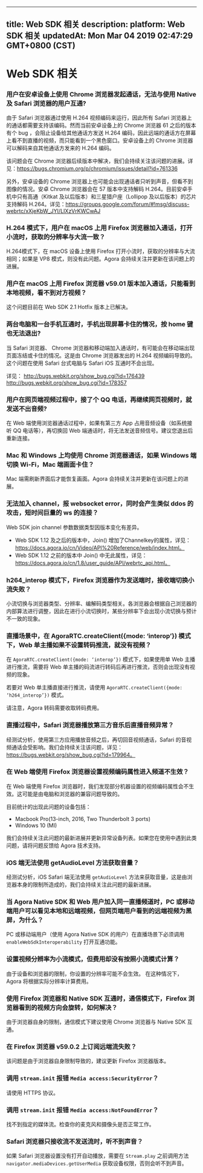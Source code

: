 
---
title: Web SDK 相关
description: 
platform: Web SDK 相关
updatedAt: Mon Mar 04 2019 02:47:29 GMT+0800 (CST)
---
# Web SDK 相关
### 用户在安卓设备上使用 Chrome 浏览器发起通话，无法与使用 Native 及 Safari 浏览器的用户互通?
由于 Safari 浏览器通过使用 H.264 视频编码来运行，因此所有 Safari 浏览器上的通话都需要支持该编码。然而当前安卓设备上的 Chrome 浏览器 61 之后的版本有个 bug ，会阻止设备给其他通话方发送 H.264 编码，因此远端的通话方在屏幕上看不到直播的视频，而只能看到一个黑色窗口。安卓设备上的 Chrome 浏览器可以解码来自其他通话方发来的 H.264 编码。

该问题会在 Chrome 浏览器后续版本中解决，我们会持续关注该问题的进展。详见：https://bugs.chromium.org/p/chromium/issues/detail?id=761336

另外，安卓设备的 Chrome 浏览器上也可能会出现通话者只听到声音，但看不到图像的情况。安卓 Chrome 浏览器会在 57 版本中支持解码 H.264。目前安卓手机中只有高通（Kitkat 及以后版本）和三星猎户座（Lollipop 及以后版本）的芯片支持解码 H.264。详见：https://groups.google.com/forum/#!msg/discuss-webrtc/xXjeKbW_JYI/LIXzVrKWCwAJ

### H.264 模式下，用户在 macOS 上用 Firefox 浏览器加入通话，打开小流时，获取的分辨率与大流一致？
H.264模式下，在 macOS 设备上使用 Firefox 打开小流时，获取的分辨率与大流相同；如果是 VP8 模式，则没有此问题。Agora 会持续关注并更新在该问题上的进展。

### 用户在 macOS 上用 Firefox 浏览器 v59.01 版本加入通话，只能看到本地视频，看不到对方视频？
这个问题目前在 Web SDK 2.1 Hotfix 版本上已解决。

### 两台电脑和一台手机互通时，手机出现屏幕卡住的情况，按 home 键也无法退出?
当 Safari 浏览器、 Chrome 浏览器和移动端加入通话时，有可能会在移动端出现页面冻结或卡住的情况。这是由 Chrome 浏览器发出的 H.264 视频编码导致的。这个问题在使用 Safari 台式电脑与 Safari iOS 互通时不会出现。

详见：
http://bugs.webkit.org/show_bug.cgi?id=176439
http://bugs.webkit.org/show_bug.cgi?id=178357

### 用户在网页端视频过程中，接了个 QQ 电话，再继续网页视频时，就发送不出音频?
在 Web 端使用浏览器通话过程中，如果有第三方 App 占用音频设备（如系统接听 QQ 电话等），再切换回 Web 端通话时，将无法发送音频信号。建议您退出后重新连接。

### Mac 和 Windows 上均使用 Chrome 浏览器通话，如果 Windows 端切换 Wi-Fi，Mac 端画面卡住？
Mac 端需刷新界面后才能恢复画面。Agora 会持续关注并更新在该问题上的进展。

### 无法加入 channel，报 websocket error，同时会产生类似 ddos 的攻击，短时间巨量的 ws 的连接？
Web SDK join channel 参数数据类型因版本变化有差异。

* Web SDK 1.12 及之后的版本中，Join() 增加了Channelkey的属性，详见：https://docs.agora.io/cn/Video/API%20Reference/web/index.html。
* Web SDK 1.12 之前的版本中 Join() 中无此属性，详见：https://docs.agora.io/cn/1.8/user_guide/API/webrtc_api.html。

### h264_interop 模式下，Firefox 浏览器作为发送端时，接收端切换小流失败？
小流切换与浏览器类型、分辨率、编解码类型相关。各浏览器会根据自己浏览器的内部算法进行调整，因此在进行小流切换时，某些分辨率下会出现小流切换与预计不一致的现象。

### 直播场景中，在 AgoraRTC.createClient({mode: ‘interop’}) 模式下，Web 单主播如果不设置转码推流，就没有视频？
在 `AgoraRTC.createClient({mode: ‘interop’})` 模式下，如果使用单 Web 主播进行推流，需要将 Web 单主播的码流进行转码后再进行推流，否则会出现没有视频的现象。

若要对 Web 单主播直接进行推流，请使用 `AgoraRTC.createClient({mode: ‘h264_interop’})` 模式。

请注意，Agora 转码需要收取转码费用。

### 直播过程中，Safari 浏览器播放第三方音乐后直播音频异常？
经测试分析，使用第三方应用播放音频之后，再切回音视频通话，Safari 的音视频通话会受影响。我们会持续关注该问题，详见：https://bugs.webkit.org/show_bug.cgi?id=179964。

### 在 Web 端使用 Firefox 浏览器设置视频编码属性进入频道不生效？
在 Web 端使用 Firefox 浏览器时，我们发现部分机器设置的视频编码属性会不生效。这可能是由电脑和浏览器的兼容问题导致的。

目前统计的出现此问题的设备包括：
* Macbook Pro(13-inch, 2016, Two Thunderbolt 3 ports) 
* Windows 10 (MI)

我们会持续关注此问题的最新进展并更新异常设备列表。如果您在使用中遇到此类问题，请将问题反馈给 Agora 技术支持。

### iOS 端无法使用 getAudioLevel 方法获取音量？
经测试分析，iOS Safari 端无法使用 `getAudioLevel` 方法来获取音量，这是由浏览器本身的限制所造成的，我们会持续关注此问题的最新进展。

### 当 Agora Native SDK 和 Web 用户加入同一直播频道时，PC 或移动端用户可以看见本地和远端视频，但网页端用户看到的远端视频为黑屏，为什么？
PC 或移动端用户（使用 Agora Native SDK 的用户）在直播场景下必须调用 `enableWebSdkInteroperability` 打开互通功能。

### 设置视频分辨率为小流模式，但费用却没有按照小流模式计算？
由于设备和浏览器的限制，你设置的分辨率可能不会生效。 在这种情况下，Agora 将根据实际分辨率计算费用。

### 使用 Firefox 浏览器和 Native SDK 互通时，通信模式下，Firefox 浏览器看到的视频方向会旋转，如何解决？
由于浏览器自身的限制，通信模式下建议使用 Chrome 浏览器与 Native SDK 互通。

### 在 Firefox 浏览器 v59.0.2 上订阅远端流失败？
该问题是由于浏览器自身限制导致的，建议更新 Firefox 浏览器版本。

### 调用 `stream.init` 报错 `Media access:SecurityError`？
请使用 HTTPS 协议。

### 调用 `stream.init` 报错 `Media access:NotFoundError`？
找不到指定的媒体流。检查你的麦克风和摄像头是否正常工作。

### Safari 浏览器只接收流不发送流时，听不到声音？
如果 Safari 浏览器设置没有打开自动播放，需要在 `Stream.play` 之前调用方法 `navigator.mediaDevices.getUserMedia` 获取设备权限，否则会听不到声音。
